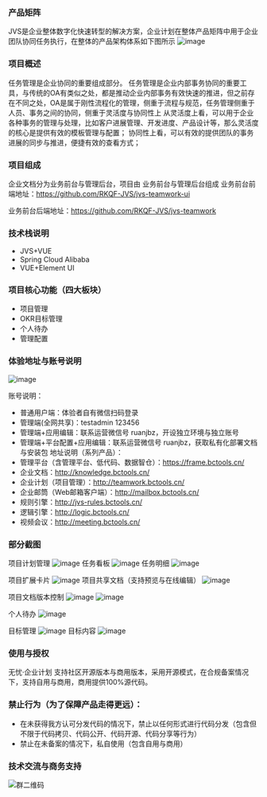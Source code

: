 ### 产品矩阵

JVS是企业整体数字化快速转型的解决方案，企业计划在整体产品矩阵中用于企业团队协同任务执行，在整体的产品架构体系如下图所示
![image](https://github.com/RKQF-JVS/jvs-teamwork/assets/94048608/e580067c-c380-47c5-8ed1-9e47fd039698)


### 项目概述
任务管理是企业协同的重要组成部分。
     任务管理是企业内部事务协同的重要工具，与传统的OA有类似之处，都是推动企业内部事务有效快速的推进，但之前存在不同之处，OA是属于刚性流程化的管理，侧重于流程与规范，任务管理侧重于人员、事务之间的协同，侧重于灵活度与协同性上
    从灵活度上看，可以用于企业各种事务的管理与处理，比如客户进展管理、开发进度、产品设计等，那么灵活度的核心是提供有效的模板管理与配置；
协同性上看，可以有效的提供团队的事务进展的同步与推进，便捷有效的查看方式；


### 项目组成
企业文档分为业务前台与管理后台，项目由 业务前台与管理后台组成
业务前台前端地址：https://github.com/RKQF-JVS/jvs-teamwork-ui

业务前台后端地址：https://github.com/RKQF-JVS/jvs-teamwork


### 技术栈说明
* JVS+VUE
* Spring Cloud Alibaba
* VUE+Element UI

### 项目核心功能（四大板块）
* 项目管理
* OKR目标管理
* 个人待办
* 管理配置


### 体验地址与账号说明
![image](https://user-images.githubusercontent.com/94048608/211460836-1923873a-21f4-4e7b-89fa-3a3839ef01d4.png)

账号说明：
* 普通用户端：体验者自有微信扫码登录
* 管理端(全网共享)：testadmin 123456
* 管理端+应用编辑：联系运营微信号 ruanjbz，开设独立环境与独立账号
* 管理端+平台配置+应用编辑：联系运营微信号 ruanjbz，获取私有化部署文档与安装包
地址说明（系列产品）：
* 管理平台（含管理平台、低代码、数据智仓）：https://frame.bctools.cn/
* 企业文档：http://knowledge.bctools.cn/
* 企业计划（项目管理）：http://teamwork.bctools.cn/
* 企业邮筒（Web邮箱客户端）：http://mailbox.bctools.cn/
* 规则引擎：http://jvs-rules.bctools.cn/
* 逻辑引擎：http://logic.bctools.cn/
* 视频会议：http://meeting.bctools.cn/



### 部分截图
项目计划管理
![image](https://user-images.githubusercontent.com/94048608/211461018-25450d2b-f073-41b7-81bd-c303fb74c9ec.png)
任务看板
![image](https://user-images.githubusercontent.com/94048608/211461046-6db64b15-1223-4a40-b0cb-2d5fd2921e4e.png)
任务明细
![image](https://user-images.githubusercontent.com/94048608/211461757-6d26628e-29ae-492c-9a94-5577f904509c.png)

项目扩展卡片
![image](https://user-images.githubusercontent.com/94048608/211461173-a65a28db-da72-4ad6-ae5f-dcd6b2919496.png)
项目共享文档（支持预览与在线编辑）
![image](https://user-images.githubusercontent.com/94048608/211461324-fed77e93-f257-4acf-8b99-5a2a2b9e549f.png)

项目文档版本控制
![image](https://user-images.githubusercontent.com/94048608/211461354-d33a5650-bc74-4d22-a645-4805037181e0.png)
![image](https://user-images.githubusercontent.com/94048608/211461374-ea2ef166-79b9-4bbf-9fed-8bf426c447a9.png)

个人待办
![image](https://user-images.githubusercontent.com/94048608/211461521-f21d4608-c125-4001-8b89-f49d2a318374.png)

目标管理
![image](https://user-images.githubusercontent.com/94048608/211461607-a7cc7403-1a6c-4d15-94d5-91f9645db357.png)
目标内容
![image](https://user-images.githubusercontent.com/94048608/211461654-3b47bfbf-2bf6-435d-88bc-b6054828ad58.png)





### 使用与授权
无忧·企业计划 支持社区开源版本与商用版本，采用开源模式，在合规备案情况下，支持自用与商用，商用提供100%源代码。
### 禁止行为（为了保障产品走得更远）：
* 在未获得我方认可分发代码的情况下，禁止以任何形式进行代码分发（包含但不限于代码拷贝、代码公开、代码开源、代码分享等行为）
* 禁止在未备案的情况下，私自使用（包含自用与商用）


### 技术交流与商务支持
![群二维码](https://github.com/RKQF-JVS/jvs-teamwork/assets/94048608/1cf59339-4e3f-42df-ad77-1e062d5e2d3b)



